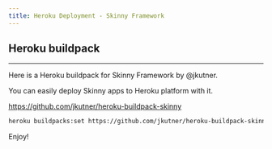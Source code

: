 ```yaml
---
title: Heroku Deployment - Skinny Framework
---
```


## Heroku buildpack
<hr/>

Here is a Heroku buildpack for Skinny Framework by @jkutner. 

You can easily deploy Skinny apps to Heroku platform with it.

https://github.com/jkutner/heroku-buildpack-skinny

```sh
heroku buildpacks:set https://github.com/jkutner/heroku-buildpack-skinny
```

Enjoy!
